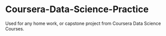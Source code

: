 # Coursera-Data-Science-Practice
Used for any home work, or capstone project from Coursera Data Science Courses. 
